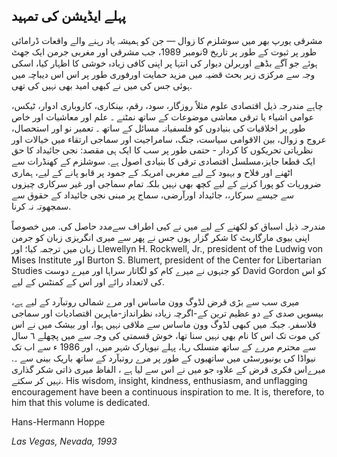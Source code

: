 ## پہلے ایڈیشن کی تمہید

مشرقی یورپ بھر میں سوشلزم کا زوال — جن کو ہمیشہ یاد رہنے والے واقعات ڈرامائی طور پر ثبوت کے طور پر تاریخ 9نومبر 1989، جب مشرقی اور مغربی جرمن ایک جھٹ ہوئے جو آگے بڈھے اوربرلن دیوار کی انتہا پر اپنی کافی زیادہ خوشی کا اظہار کیا، اسکی وجہ سے مرکزی زیر بحث قضیہ میں مزید حمایت اورفوری طور پر اس اس دیباچہ میں ہوئی جس کی میں نے کبھی امید بھی نہیں کی تھی.

چاہے مندرجہ ذیل اقتصادی علوم مثلاً روزگار، سود، رقم، بینکاری، کاروباری ادوار، ٹیکس، عوامی اشیاء یا ترقی معاشی موضوعات کے ساتھ نمٹنے ۔ علم اور معاشیات اور خاص طور پر اخلاقیات کی بنیادوں کو فلسفیانہ مسائل کے ساتھ ۔ تعمیر نو اور استحصال، عروج و زوال، بین الاقوامی سیاست، جنگ، سامراجیت اور سماجی ارتقاء میں خیالات اور نظریاتی تحریکوں کا کردار - حتمی طور پر سب کا ایک ہی مقصد: نجی جائیداد کا حق ایک قطعا جایز،مسلسل اقتصادی ترقی کا بنیادی اصول ہے. سوشلزم کے کھنڈرات سے اٹھنے اور فلاح و بہبود کے لیے مغربی امریکہ کے جمود پر قابو پانے کے لیے، ہماری ضروریات کو پورا کرنے کے لیے کچھ بھی نہیں بلکہ تمام سماجی اور غیر سرکاری چیزوں سے جیسے سرکار،، جائیداد اورآرضی، سماج پر مبنی نجی جائیداد کے حقوق سے سمجھوتہ نہ کرنا.

مندرجہ ذیل اسباق کو لکھنے کے لیے میں نے کیی اطراف سےمدد حاصل کی. میں خصوصاً اپنی بیوی مارگاریٹ کا شکر گزار ہوں جس نے پھر سے میری انگریزی زبان کو جرمن زبان میں ترجمہ کیا؛ اور Llewellyn H. Rockwell, Jr., president of the Ludwig von Mises Institute اور Burton S. Blumert, president of the Center for Libertarian Studies کو جنہوں نے میرے کام کو لگاتار سراہا اور میرے دوست David Gordon کو اس کی لاتعداد رائے اور اس کے کمنٹس کے لیے.

میری سب سے بڑی قرض لڈوگ وون ماساس اور مرے شمالی روتبآرد کے لیے ہے، بیسویں صدی کے دو عظیم ترین کے-اگرچہ زیادہ نظرانداز-ماہرین اقتصادیات اور سماجی فلاسفر. جبکہ میں کبھی لڈوگ وون ماساس سے ملاقی نہیں ہوا، اور بیشک میں نے اس کی موت تک اس کا نام بھی نہیں سنا تھا، خوش قسمتی کی وجہ سے میں پچھلے ٦ سال سے محترم مررے کے ساتھ منسلک رہا، پہلے نیویارک شہر میں، اور 1986 ء سے اب تک نیواڈا کی یونیورسٹی میں ساتھیوں کے طور پر مرے روتبآرد کے ساتھ باریک بینی سے ۔. میرےاس فکری قرض کے علاوہ جو میں نے اس سے لیا ہے ، الفاظ میری ذاتی شکر گذاری نہیں کر سکتے. His wisdom, insight, kindness, enthusiasm, and unflagging encouragement have been a continuous inspiration to me. It is, therefore, to him that this volume is dedicated.

Hans-Hermann Hoppe

*Las Vegas, Nevada, 1993*